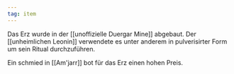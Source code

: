 ```yaml
---
tag: item
---
```

Das Erz wurde in der [[unoffizielle Duergar Mine]] abgebaut. Der [[unheimlichen Leonin]] verwendete es unter anderem in pulverisirter Form um sein Ritual durchzuführen.

Ein schmied in [[Am'jarr]] bot für das Erz einen hohen Preis.